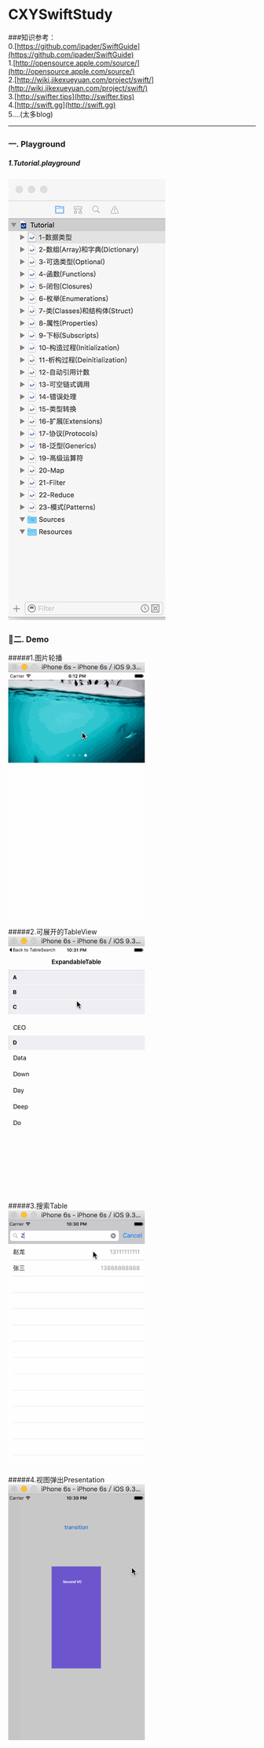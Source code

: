 # CXYSwiftStudy

###知识参考：  
0.[https://github.com/ipader/SwiftGuide](https://github.com/ipader/SwiftGuide)  
1.[http://opensource.apple.com/source/](http://opensource.apple.com/source/)  
2.[http://wiki.jikexueyuan.com/project/swift/](http://wiki.jikexueyuan.com/project/swift/)  
3.[http://swifter.tips](http://swifter.tips)  
4.[http://swift.gg](http://swift.gg)  
5....(太多blog)

---

  

### 一. Playground  

##### 1.Tutorial.playground  

![image](/images/tutorial.png)  

  

### 二. Demo  

#####1.图片轮播  
![image](/images/CarouselViewDemo.gif)  
  
#####2.可展开的TableView  
![image](/images/ExpandableTable.gif)   
  
#####3.搜索Table  
![image](/images/TableSearch.gif)  
  
#####4.视图弹出Presentation  
![image](/images/PresentationController.gif)  





 